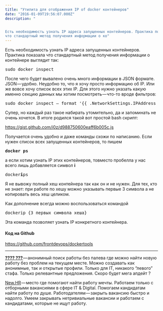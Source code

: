 ```yaml
---
title: "Утилита для отображения IP of docker контейнеров"
date: "2016-01-09T19:56:07.000Z"
description: "


Есть необходимость узнать IP адреса запущенных контейнеров. Практика показала
что стандартный метод получения информации о ко"
---
```



<p>Есть необходимость узнать IP адреса запущенных контейнеров. Практика показала что стандартный метод получения информации о контейнере выглядит так:</p>
<pre>sudo docker inspect</pre>
<p>После чего будет вывалено очень много информации в JSON формате. JSON — удобно. Неудобно то, что я хочу просто информацию об IP. Или же вовсе хочу список всех этих IP. Для этого нужно указать какую именно секцию данных мы хотим посмотреть — что-то вроде фильтров:</p>
<pre>sudo docker inspect — format '{{ .NetworkSettings.IPAddress }}' dockerId</pre>
<p>Супер, но каждый раз такое набирать утомительно, да и запоминать не очень хочется. В итоге родился такой вот простой bash скрипт:</p>
<p><a href="https://gist.github.com/i0z/d988750600eaff6b005c.js">https://gist.github.com/i0z/d988750600eaff6b005c.js</a></p>
<p>Получается очень удобно и даже команды схожи по написанию. Если нужен список всех запущенных контейнеров, то пишем</p>
<pre><strong>docker ps</strong></pre>
<p>а если хотим узнать IP этих контейнеров, товместо пробелла у нас всего лишь добавляется символ <strong>i</strong></p>
<pre>docker<strong>i</strong>ps</pre>
<p>Я не вывожу полный хеш контейнера так как он и не нужен. Для тех, кто не знает: при работе по хешу можно указывать первые 3 символа а не копировать весь хеш целиком.</p>
<p>Как дополнение всегда можно воспользоваться командой</p>
<pre>dockerip {3 первых символа хеша}</pre>
<p>Эта команда позволяет узнать IP конкретного контейнера.</p>
<h4>Код на Github</h4>
<p><a href="https://github.com/frontdevops/dockertools">https://github.com/frontdevops/dockertools</a></p>
<hr>
<p><a href="https://geekjob.ru" target="_blank" rel="noopener noreferrer"><strong>???? ??? </strong></a>— анонимный поиск работы без палева где можно найти новую работу без проблем на текущем месте. Можно создавать как анонимные, так и открытые профили. Только для IT, никакого “левого” стафа. Только релевантные предложения. Скоро будет мега апдейт ?</p>
<p><a href="https://vacancy.newhr.ru/" target="_blank" rel="noopener noreferrer">New.HR</a> — место где помогают найти работу мечты. Работаем только с отборными вакансиями в сфере IT &amp; Digital. Помогаем кандидатам найти работу по душе. Работодателям — закрыть вакансию быстро и надолго. Умеем закрывать нетривиальные вакансии и работаем с кандидатами, которые не ищут работу.</p>


